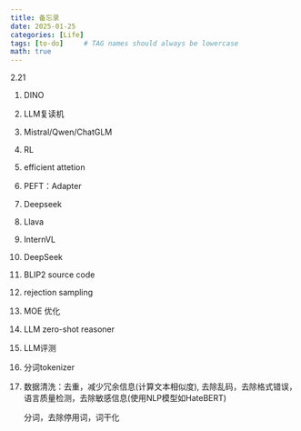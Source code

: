 ```yaml
---
title: 备忘录
date: 2025-01-25
categories: [Life]
tags: [to-do]     # TAG names should always be lowercase
math: true
---
```


2.21

1. DINO

2. LLM复读机

3. Mistral/Qwen/ChatGLM

4. RL

5. efficient attetion

6. PEFT：Adapter

7. Deepseek

8. Llava

9. InternVL

10. DeepSeek

11. BLIP2 source code

12. rejection sampling

13. MOE 优化

14. LLM zero-shot reasoner

15. LLM评测

16. 分词tokenizer

17. 数据清洗：去重，减少冗余信息(计算文本相似度), 去除乱码，去除格式错误，语言质量检测，去除敏感信息(使用NLP模型如HateBERT)

    分词，去除停用词，词干化

    
